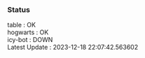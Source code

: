 ### Status


table : OK  
hogwarts : OK  
icy-bot : DOWN  
Latest Update : 2023-12-18 22:07:42.563602
